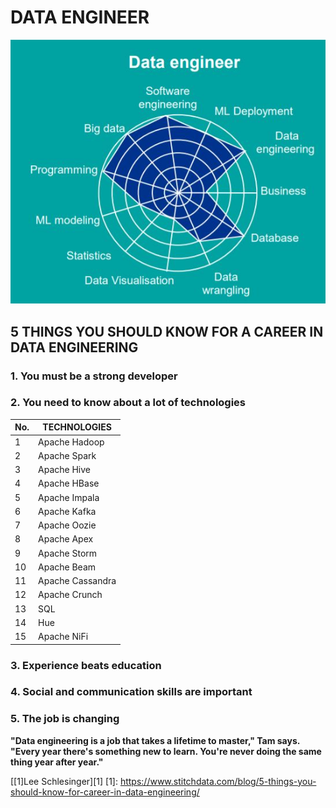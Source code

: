 # **DATA ENGINEER**

[![Data Engineer](https://raw.githubusercontent.com/AshinSasi/Data-Engineeering/main/Images/data-engineer-jobjpg.png "Data Engineer")](https://raw.githubusercontent.com/AshinSasi/Data-Engineeering/main/Images/data-engineer-jobjpg.png "Data Engineer")

## 5 THINGS YOU SHOULD KNOW FOR A CAREER IN DATA ENGINEERING

### 1.  You must be a strong developer

### 2. You need to know about a lot of technologies

|  No. |TECHNOLOGIES   |
| ------------ | ------------ |
| 1 | Apache Hadoop  |
|2 | Apache Spark  |
|  3 | Apache Hive  |
|  4 | Apache HBase  |
|   5| Apache Impala  |
|   6| Apache Kafka  |
|   7| Apache Oozie  |
|   8| Apache Apex  |
|   9| Apache Storm  |
|   10| Apache Beam  |
|   11| Apache Cassandra  |
|   12| Apache Crunch  |
|   13| SQL  |
|   14|  Hue |
|   15| Apache NiFi  |


### 3. Experience beats education

### 4. Social and communication skills are important

### 5. The job is changing


**"Data engineering is a job that takes a lifetime to master," Tam says. "Every year there's something new to learn. You're never doing the same thing year after year."**

[[1]Lee Schlesinger][1]
[1]: https://www.stitchdata.com/blog/5-things-you-should-know-for-career-in-data-engineering/



